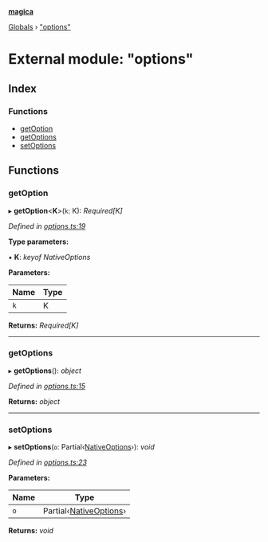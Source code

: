 **[magica](../README.md)**

[Globals](../README.md) › ["options"](_options_.md)

# External module: "options"

## Index

### Functions

* [getOption](_options_.md#getoption)
* [getOptions](_options_.md#getoptions)
* [setOptions](_options_.md#setoptions)

## Functions

###  getOption

▸ **getOption**<**K**>(`k`: K): *Required<NativeOptions>[K]*

*Defined in [options.ts:19](https://github.com/cancerberoSgx/magica/blob/64330f2/src/options.ts#L19)*

**Type parameters:**

▪ **K**: *keyof NativeOptions*

**Parameters:**

Name | Type |
------ | ------ |
`k` | K |

**Returns:** *Required<NativeOptions>[K]*

___

###  getOptions

▸ **getOptions**(): *object*

*Defined in [options.ts:15](https://github.com/cancerberoSgx/magica/blob/64330f2/src/options.ts#L15)*

**Returns:** *object*

___

###  setOptions

▸ **setOptions**(`o`: Partial‹[NativeOptions](../interfaces/_types_.nativeoptions.md)›): *void*

*Defined in [options.ts:23](https://github.com/cancerberoSgx/magica/blob/64330f2/src/options.ts#L23)*

**Parameters:**

Name | Type |
------ | ------ |
`o` | Partial‹[NativeOptions](../interfaces/_types_.nativeoptions.md)› |

**Returns:** *void*